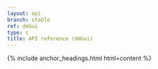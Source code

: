 ```yaml
---
layout: api
branch: stable
ref: dmGui
type: c
title: API reference (dmGui)
---
```

{% include anchor_headings.html html=content %}